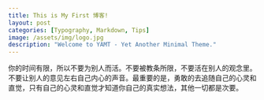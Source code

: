 ```yaml
---
title: This is My First 博客!
layout: post
categories: [Typography, Markdown, Tips]
image: /assets/img/logo.jpg
description: "Welcome to YAMT - Yet Another Minimal Theme."
---
```


你的时间有限，所以不要为别人而活。不要被教条所限，不要活在别人的观念里。不要让别人的意见左右自己内心的声音。最重要的是，勇敢的去追随自己的心灵和直觉，只有自己的心灵和直觉才知道你自己的真实想法，其他一切都是次要。                                               



																								 		


